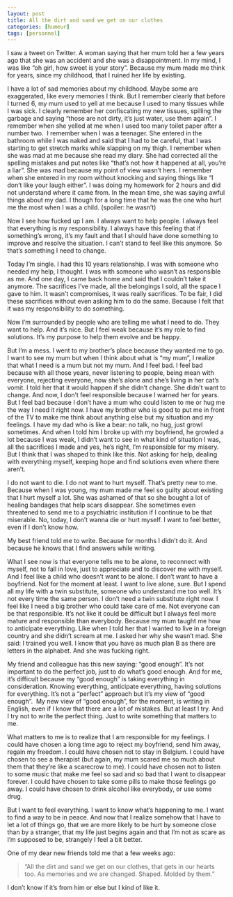 ```yaml
---
layout: post
title: All the dirt and sand we get on our clothes
categories: [humeur]
tags: [personnel]
---
```

I saw a tweet on Twitter. A woman saying that her mum told her a few years ago that she was an accident and she was a disappointment. In my mind, I was like “oh girl, how sweet is your story”. Because my mum made me think for years, since my childhood, that I ruined her life by existing.

I have a lot of sad memories about my childhood. Maybe some are exaggerated, like every memories I think. But I remember clearly that before I turned 6, my mum used to yell at me because I used to many tissues while I was sick. I clearly remember her confiscating my new tissues, spilling the garbage and saying “those are not dirty, it’s just water, use them again”. I remember when she yelled at me when I used too many toilet paper after a number two. 
I remember when I was a teenager. She entered in the bathroom while I was naked and said that I had to be careful, that I was starting to get stretch marks while slapping on my thigh. I remember when she was mad at me because she read my diary. She had corrected all the spelling mistakes and put notes like “that’s not how it happened at all, you’re a liar”. She was mad because my point of view wasn’t hers. I remember when she entered in my room without knocking and saying things like “I don’t like your laugh either”. I was doing my homework for 2 hours and did not understand where it came from.
In the mean time, she was saying awful things about my dad. I though for a long time that he was the one who hurt me the most when I was a child. (spoiler: he wasn’t)

Now I see how fucked up I am. I always want to help people. I always feel that everything is my responsibility. I always have this feeling that if something’s wrong, it’s my fault and that I should have done something to improve and resolve the situation. I can’t stand to feel like this anymore. So that’s something I need to change.

Today I’m single. I had this 10 years relationship. I was with someone who needed my help, I thought. I was with someone who wasn’t as responsible as me. And one day, I came back home and said that I couldn’t take it anymore. The sacrifices I’ve made, all the belongings I sold, all the space I gave to him. It wasn’t compromises, it was really sacrifices. To be fair, I did these sacrifices without even asking him to do the same. Because I felt that it was my responsibility to do something.

Now I’m surrounded by people who are telling me what I need to do. They want to help. And it’s nice. But I feel weak because it’s my role to find solutions. It’s my purpose to help them evolve and be happy.

But I’m a mess. I went to my brother’s place because they wanted me to go. I want to see my mum but when I think about what is “my mum”, I realize that what I need is a mum but not my mum. And I feel bad. I feel bad because with all those years, never listening to people, being mean with everyone, rejecting everyone, now she’s alone and she’s living in her cat’s vomit. I told her that it would happen if she didn’t change. She didn’t want to change. And now, I don’t feel responsible because I warned her for years. But I feel bad because I don’t have a mum who could listen to me or hug me the way I need it right now. I have my brother who is good to put me in front of the TV to make me think about anything else but my situation and my feelings. I have my dad who is like a bear: no talk, no hug, just growl sometimes. And when I told him I broke up with my boyfriend, he growled a lot because I was weak, I didn’t want to see in what kind of situation I was, all the sacrifices I made and yes, he’s right, I’m responsible for my misery. But I think that I was shaped to think like this. Not asking for help, dealing with everything myself, keeping hope and find solutions even where there aren’t.

I do not want to die. I do not want to hurt myself. That’s pretty new to me. Because when I was young, my mum made me feel so guilty about existing that I hurt myself a lot. She was ashamed of that so she bought a lot of healing bandages that help scars disappear. She sometimes even threatened to send me to a psychiatric institution if I continue to be that miserable. No, today, I don’t wanna die or hurt myself. I want to feel better, even if I don’t know how.

My best friend told me to write. Because for months I didn’t do it. And because he knows that I find answers while writing.

What I see now is that everyone tells me to be alone, to reconnect with myself, not to fall in love, just to appreciate and to discover me with myself. And I feel like a child who doesn’t want to be alone. I don’t want to have a boyfriend. Not for the moment at least. I want to live alone, sure. But I spend all my life with a twin substitute, someone who understand me too well. It’s not every time the same person. I don’t need a twin substitute right now. I feel like I need a big brother who could take care of me. Not everyone can be that responsible. It’s not like it could be difficult but I always feel more mature and responsible than everybody. Because my mum taught me how to anticipate everything. Like when I told her that I wanted to live in a foreign country and she didn’t scream at me. I asked her why she wasn’t mad. She said: I trained you well. I know that you have as much plan B as there are letters in the alphabet. And she was fucking right.

My friend and colleague has this new saying: “good enough”. It’s not important to do the perfect job, just to do what’s good enough. And for me, it’s difficult because my “good enough” is taking everything in consideration. Knowing everything, anticipate everything, having solutions for everything. It’s not a “perfect” approach but it’s my view of “good enough”. 
My new view of “good enough”, for the moment, is writing in English, even if I know that there are a lot of mistakes. But at least I try. And I try not to write the perfect thing. Just to write something that matters to me.

What matters to me is to realize that I am responsible for my feelings. I could have chosen a long time ago to reject my boyfriend, send him away, regain my freedom. I could have chosen not to stay in Belgium. I could have chosen to see a therapist (but again, my mum scared me so much about them that they’re like a scarecrow to me). I could have chosen not to listen to some music that make me feel so sad and so bad that I want to disappear forever. I could have chosen to take some pills to make those feelings go away. I could have chosen to drink alcohol like everybody, or use some drug.

But I want to feel everything. I want to know what’s happening to me. I want to find a way to be in peace. And now that I realize somehow that I have to let a lot of things go, that we are more likely to be hurt by someone close than by a stranger, that my life just begins again and that I’m not as scare as I’m supposed to be, strangely I feel a bit better.

One of my dear new friends told me that a few weeks ago:

> “All the dirt and sand we get on our clothes, that gets in our hearts too. As memories and we are changed. Shaped. Molded by them.”

I don’t know if it’s from him or else but I kind of like it.
